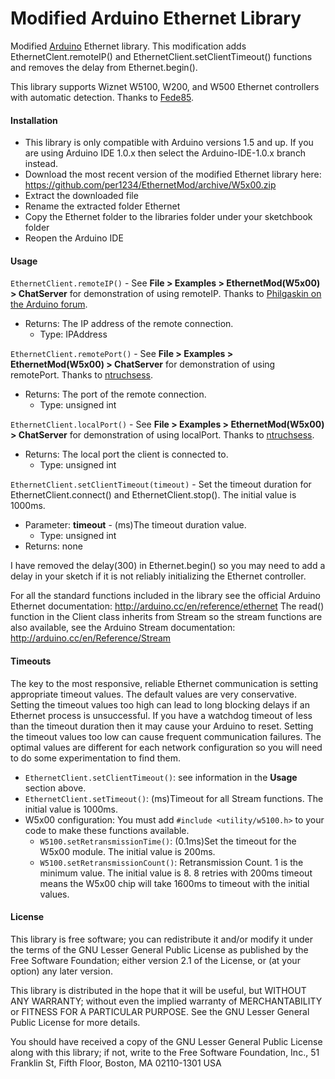 Modified Arduino Ethernet Library
==========

Modified [Arduino](http://arduino.cc) Ethernet library. This modification adds EthernetClent.remoteIP() and EthernetClient.setClientTimeout() functions and removes the delay from Ethernet.begin().

This library supports Wiznet W5100, W200, and W500 Ethernet controllers with automatic detection. Thanks to [Fede85](https://github.com/Fede85).


<a id="installation"></a>
#### Installation
- This library is only compatible with Arduino versions 1.5 and up. If you are using Arduino IDE 1.0.x then select the Arduino-IDE-1.0.x branch instead.
- Download the most recent version of the modified Ethernet library here: https://github.com/per1234/EthernetMod/archive/W5x00.zip
- Extract the downloaded file
- Rename the extracted folder Ethernet
- Copy the Ethernet folder to the libraries folder under your sketchbook folder
- Reopen the Arduino IDE


<a id="usage"></a>
#### Usage
`EthernetClient.remoteIP()` - See **File > Examples > EthernetMod(W5x00) > ChatServer** for demonstration of using remoteIP. Thanks to [Philgaskin on the Arduino forum](http://forum.arduino.cc/index.php?topic=82416.0).
- Returns: The IP address of the remote connection.
  - Type: IPAddress

`EthernetClient.remotePort()` - See **File > Examples > EthernetMod(W5x00) > ChatServer** for demonstration of using remotePort. Thanks to [ntruchsess](https://github.com/ntruchsess/Arduino-1/commit/ca37de4ba4ecbdb941f14ac1fe7dd40f3008af75).
- Returns: The port of the remote connection.
  - Type: unsigned int

`EthernetClient.localPort()` - See **File > Examples > EthernetMod(W5x00) > ChatServer** for demonstration of using localPort. Thanks to [ntruchsess](https://github.com/ntruchsess/Arduino-1/commit/937bce1a0bb2567f6d03b15df79525569377dabd).
- Returns: The local port the client is connected to.
  - Type: unsigned int

`EthernetClient.setClientTimeout(timeout)` - Set the timeout duration for EthernetClient.connect() and EthernetClient.stop(). The initial value is 1000ms.
- Parameter: **timeout** - (ms)The timeout duration value.
  - Type: unsigned int
- Returns: none

I have removed the delay(300) in Ethernet.begin() so you may need to add a delay in your sketch if it is not reliably initializing the Ethernet controller.

For all the standard functions included in the library see the official Arduino Ethernet documentation: http://arduino.cc/en/reference/ethernet
The read() function in the Client class inherits from Stream so the stream functions are also available, see the Arduino Stream documentation: http://arduino.cc/en/Reference/Stream


<a id="timeouts"></a>
#### Timeouts
The key to the most responsive, reliable Ethernet communication is setting appropriate timeout values. The default values are very conservative. Setting the timeout values too high can lead to long blocking delays if an Ethernet process is unsuccessful. If you have a watchdog timeout of less than the timeout duration then it may cause your Arduino to reset. Setting the timeout values too low can cause frequent communication failures. The optimal values are different for each network configuration so you will need to do some experimentation to find them.

- `EthernetClient.setClientTimeout()`: see information in the **Usage** section above.
- `EthernetClient.setTimeout()`: (ms)Timeout for all Stream functions. The initial value is 1000ms.
- W5x00 configuration: You must add `#include <utility/w5100.h>` to your code to make these functions available.
  - `W5100.setRetransmissionTime()`: (0.1ms)Set the timeout for the W5x00 module. The initial value is 200ms.
  - `W5100.setRetransmissionCount()`: Retransmission Count. 1 is the minimum value. The initial value is 8. 8 retries with 200ms timeout means the W5x00 chip will take 1600ms to timeout with the initial values.


<a id="license"></a>
#### License
This library is free software; you can redistribute it and/or
modify it under the terms of the GNU Lesser General Public
License as published by the Free Software Foundation; either
version 2.1 of the License, or (at your option) any later version.

This library is distributed in the hope that it will be useful,
but WITHOUT ANY WARRANTY; without even the implied warranty of
MERCHANTABILITY or FITNESS FOR A PARTICULAR PURPOSE. See the GNU
Lesser General Public License for more details.

You should have received a copy of the GNU Lesser General Public
License along with this library; if not, write to the Free Software
Foundation, Inc., 51 Franklin St, Fifth Floor, Boston, MA 02110-1301 USA
